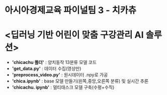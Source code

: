 # 아시아경제교육 파이널팀 3 - 치카츄
# <딥러닝 기반 어린이 맞춤 구강관리 AI 솔루션>
- **'chicachu 폴더'** : 양치동작 13분류 모델 코드
- **'get_data.py'** : 데이터 수집(영상만)
- **'preprocess_video.py'** : 원시데이터 .npy로 가공
- **'chica.ipynb'** : base 모델 만들기(왼쪽,중앙,오른쪽 분류) 및 실시간 추론
- **'chicachu. ipynb'** : 멀티태스크 모델 구축(수평+수직) 
